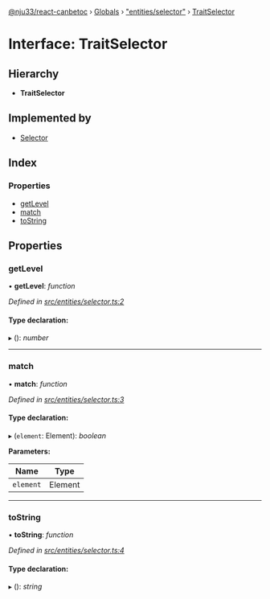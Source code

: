 [@nju33/react-canbetoc](../README.md) › [Globals](../globals.md) › ["entities/selector"](../modules/_entities_selector_.md) › [TraitSelector](_entities_selector_.traitselector.md)

# Interface: TraitSelector

## Hierarchy

* **TraitSelector**

## Implemented by

* [Selector](../classes/_entities_selector_.selector.md)

## Index

### Properties

* [getLevel](_entities_selector_.traitselector.md#getlevel)
* [match](_entities_selector_.traitselector.md#match)
* [toString](_entities_selector_.traitselector.md#tostring)

## Properties

###  getLevel

• **getLevel**: *function*

*Defined in [src/entities/selector.ts:2](https://github.com/nju33/react-canbetoc/blob/21df68e/src/entities/selector.ts#L2)*

#### Type declaration:

▸ (): *number*

___

###  match

• **match**: *function*

*Defined in [src/entities/selector.ts:3](https://github.com/nju33/react-canbetoc/blob/21df68e/src/entities/selector.ts#L3)*

#### Type declaration:

▸ (`element`: Element): *boolean*

**Parameters:**

Name | Type |
------ | ------ |
`element` | Element |

___

###  toString

• **toString**: *function*

*Defined in [src/entities/selector.ts:4](https://github.com/nju33/react-canbetoc/blob/21df68e/src/entities/selector.ts#L4)*

#### Type declaration:

▸ (): *string*
